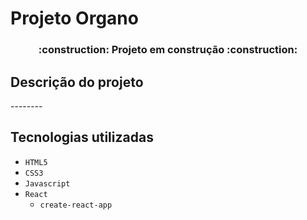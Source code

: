 # Projeto Organo

<h3 align="center"> 
    :construction:  Projeto em construção  :construction:
</h3>

## Descrição do projeto
<p>--------</p>


## Tecnologias utilizadas
- ``HTML5``
- ``CSS3``
- ``Javascript``
- ``React``
  - ``create-react-app``

